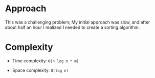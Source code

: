 # Approach
This was a challenging problem; My initial approach was slow, and after about half an hour I realized I needed to create a sorting algorithm.
# Complexity
- Time complexity:
`O(n log n * m)`

- Space complexity:
`O(log n)`
